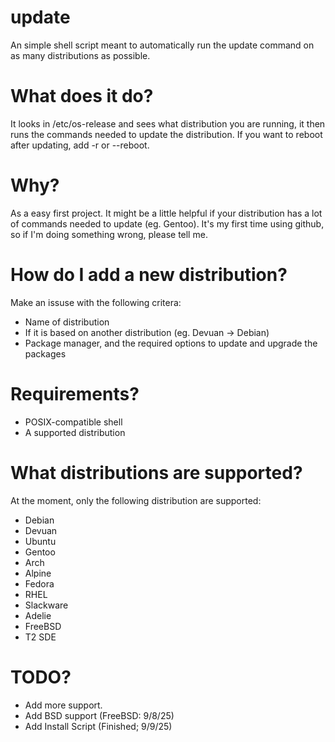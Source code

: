 # update
An simple shell script meant to automatically run the update command on as many distributions as possible.

# What does it do?

It looks in /etc/os-release and sees what distribution you are running, it then runs the commands needed to update the distribution. If you want to reboot after updating, add -r or --reboot.

# Why?

As a easy first project. It might be a little helpful if your distribution has a lot of commands needed to update (eg. Gentoo). It's my first time using github, so if I'm doing something wrong, please tell me.

# How do I add a new distribution?

Make an issuse with the following critera:
 - Name of distribution
 - If it is based on another distribution (eg. Devuan -> Debian)
 - Package manager, and the required options to update and upgrade the packages 

# Requirements?

 - POSIX-compatible shell
 - A supported distribution

# What distributions are supported?

At the moment, only the following distribution are supported:

- Debian
- Devuan
- Ubuntu
- Gentoo
- Arch
- Alpine
- Fedora
- RHEL
- Slackware
- Adelie
- FreeBSD
- T2 SDE

# TODO?

 - Add more support.
 - Add BSD support (FreeBSD: 9/8/25)
 - Add Install Script (Finished; 9/9/25)
